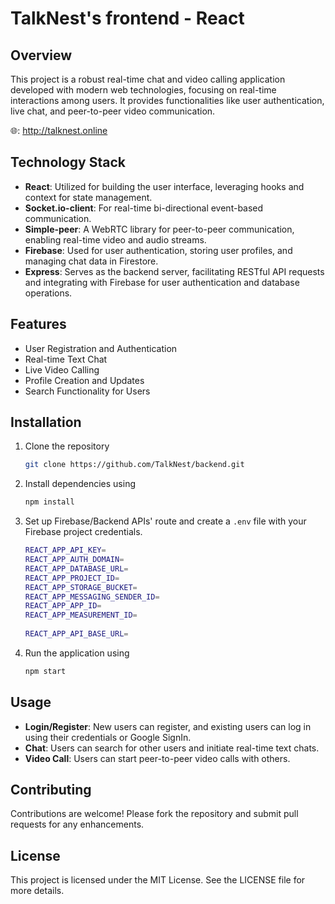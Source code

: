 # TalkNest's frontend - React
## Overview

This project is a robust real-time chat and video calling application developed with modern web technologies, focusing on real-time interactions among users. It provides functionalities like user authentication, live chat, and peer-to-peer video communication.

🌐: http://talknest.online

## Technology Stack

- **React**: Utilized for building the user interface, leveraging hooks and context for state management.
- **Socket.io-client**: For real-time bi-directional event-based communication.
- **Simple-peer**: A WebRTC library for peer-to-peer communication, enabling real-time video and audio streams.
- **Firebase**: Used for user authentication, storing user profiles, and managing chat data in Firestore.
- **Express**: Serves as the backend server, facilitating RESTful API requests and integrating with Firebase for user authentication and database operations.

## Features

- User Registration and Authentication
- Real-time Text Chat
- Live Video Calling
- Profile Creation and Updates
- Search Functionality for Users

## Installation

1. Clone the repository 
   ```bash
   git clone https://github.com/TalkNest/backend.git
   ```
2. Install dependencies using
   ```bash
   npm install
   ```
3. Set up Firebase/Backend APIs' route and create a `.env` file with your Firebase project credentials.
   ```bash
   REACT_APP_API_KEY=
   REACT_APP_AUTH_DOMAIN=
   REACT_APP_DATABASE_URL=
   REACT_APP_PROJECT_ID=
   REACT_APP_STORAGE_BUCKET=
   REACT_APP_MESSAGING_SENDER_ID=
   REACT_APP_APP_ID=
   REACT_APP_MEASUREMENT_ID=
    
   REACT_APP_API_BASE_URL=
   ```
4. Run the application using 
   ```bash
   npm start
   ```

## Usage

- **Login/Register**: New users can register, and existing users can log in using their credentials or Google SignIn.
- **Chat**: Users can search for other users and initiate real-time text chats.
- **Video Call**: Users can start peer-to-peer video calls with others.

## Contributing

Contributions are welcome! Please fork the repository and submit pull requests for any enhancements.

## License

This project is licensed under the MIT License. See the LICENSE file for more details.

